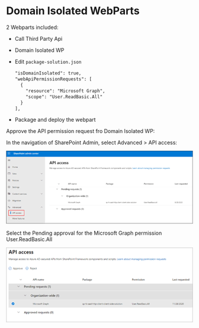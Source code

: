 # Domain Isolated WebParts

2 Webparts included:

-   Call Third Party Api
-   Domain Isolated WP
-   Edit `package-solution.json`

    ```
    "isDomainIsolated": true,
    "webApiPermissionRequests": [
      {
        "resource": "Microsoft Graph",
        "scope": "User.ReadBasic.All"
      }
    ],
    ```

-   Package and deploy the webpart

Approve the API permission request fro Domain Isolated WP:

In the navigation of SharePoint Admin, select Advanced > API access:

![sharepoint-admin-portal-01](_images/sharepoint-admin-portal-01.png)

Select the Pending approval for the Microsoft Graph permission User.ReadBasic.All

![sharepoint-admin-portal-02](_images/sharepoint-admin-portal-02.png)
